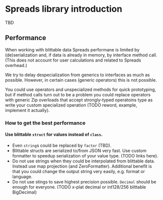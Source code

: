 # Spreads library introduction

TBD




## Performance

When working with blittable data Spreads performane is limited by (de)serialization and, if data is already in memory, by interface method call.
(This does not account for user calculations and related to Spreads overhead.)

We try to delay despecialization from generics to interfaces as much as possible. However, in certain cases (generic operators) this is not possible.

You could use operators and unspecialized methods for quick prototyping, but if method calls turn out to be a problem you could replace operators 
with generic Zip overloads that accept strongly-typed operatoins type as write your custom specialized operation (TODO reword, example, implement it actually).


### How to get the best performance

#### Use blittable `struct` for values instead of `class`. 

* Even `string`s could be replaced by `factor` (TBD).
* Blittable structs are serialized to/from JSON very fast. Use custom formatter to speedup serialization of your value type. (TODO links here).
* Do not use strings when they could be interpolated from blittable data. Instead use map projection (and ZeroFormatter). 
Additional benefit is that you could change the output string very easily, e.g. format or language.
* Do not use stings to save highest precision possible. `Decimal` should be enough for everyone. (TODO x-plat decimal or int128/256 blittable BigDecimal)

